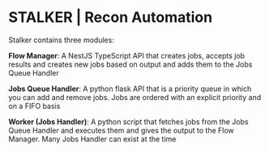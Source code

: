 # STALKER | Recon Automation

Stalker contains three modules:

**Flow Manager**: A NestJS TypeScript API that creates jobs, accepts job results and creates new jobs based on output and adds them to the Jobs Queue Handler

**Jobs Queue Handler**: A python flask API that is a priority queue in which you can add and remove jobs. Jobs are ordered with an explicit priority and on a FIFO basis

**Worker (Jobs Handler)**: A python script that fetches jobs from the Jobs Queue Handler and executes them and gives the output to the Flow Manager. Many Jobs Handler can exist at the time